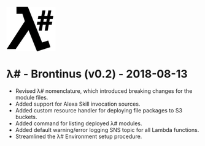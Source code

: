 ![λ#](LambdaSharp_v2_small.png)

# λ# - Brontinus (v0.2) - 2018-08-13

* Revised λ# nomenclature, which introduced breaking changes for the module files.
* Added support for Alexa Skill invocation sources.
* Added custom resource handler for deploying file packages to S3 buckets.
* Added command for listing deployed λ# modules.
* Added default warning/error logging SNS topic for all Lambda functions.
* Streamlined the λ# Environment setup procedure.
